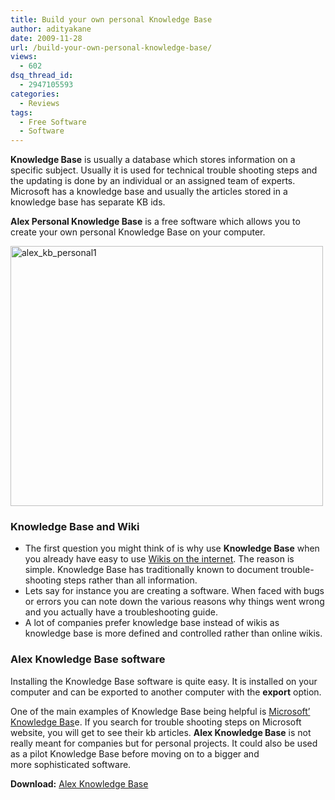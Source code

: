 ```yaml
---
title: Build your own personal Knowledge Base
author: adityakane
date: 2009-11-28
url: /build-your-own-personal-knowledge-base/
views:
  - 602
dsq_thread_id:
  - 2947105593
categories:
  - Reviews
tags:
  - Free Software
  - Software
---
```

**Knowledge Base** is usually a database which stores information on a specific subject. Usually it is used for technical trouble shooting steps and the updating is done by an individual or an assigned team of experts. Microsoft has a knowledge base and usually the articles stored in a knowledge base has separate KB ids.

**Alex Personal Knowledge Base** is a free software which allows you to create your own personal Knowledge Base on your computer.

<img class="alignnone size-full wp-image-17382" title="alex_kb_personal1" src="http://cdn.devilsworkshop.org/files/2009/11/alex_kb_personal1.png" alt="alex_kb_personal1" width="500" height="416" />

### Knowledge Base and Wiki

  * The first question you might think of is why use **Knowledge Base** when you already have easy to use [Wikis on the internet][1]. The reason is simple. Knowledge Base has traditionally known to document trouble-shooting steps rather than all information.
  * Lets say for instance you are creating a software. When faced with bugs or errors you can note down the various reasons why things went wrong and you actually have a troubleshooting guide.
  * A lot of companies prefer knowledge base instead of wikis as knowledge base is more defined and controlled rather than online wikis.

### Alex Knowledge Base software

Installing the Knowledge Base software is quite easy. It is installed on your computer and can be exported to another computer with the **export** option.

One of the main examples of Knowledge Base being helpful is <a href="http://support.microsoft.com/" onclick="_gaq.push(['_trackEvent', 'outbound-article', 'http://support.microsoft.com/', 'Microsoft&#8217; Knowledge Bas']);" >Microsoft&#8217; Knowledge Bas</a>e. If you search for trouble shooting steps on Microsoft website, you will get to see their kb articles. **Alex Knowledge Base** is not really meant for companies but for personal projects. It could also be used as a pilot Knowledge Base before moving on to a bigger and more sophisticated software.

**Download:** <a href="http://www.nonags.com/freeware-alex-personal-knowledge-base_3813.html" onclick="_gaq.push(['_trackEvent', 'outbound-article', 'http://www.nonags.com/freeware-alex-personal-knowledge-base_3813.html', 'Alex Knowledge Base']);" >Alex Knowledge Base</a>

 [1]: http://devilsworkshop.org/create-free-wiki-online-with-intodit/
